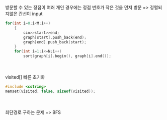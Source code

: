 방문할 수 있는 정점이 여러 개인 경우에는 정점 번호가 작은 것을 먼저 방문
=> 정렬되지않은 간선이 input
```cpp
for(int i=0;i<M;i++)
    {
        cin>>start>>end;
        graph[start].push_back(end);
        graph[end].push_back(start);
    }
    for(int i=1;i<=N;i++)
        sort(graph[i].begin(), graph[i].end());
```
<br><br>
visited[] 빠른 초기화
```cpp
#include <cstring>
memset(visited, false, sizeof(visited));
```
<br><br>
최단경로 구하는 문제 => BFS
<br><br>
